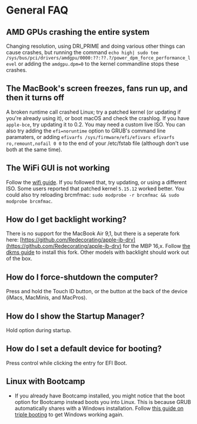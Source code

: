 # General FAQ

## AMD GPUs crashing the entire system

Changing resolution, using DRI_PRIME and doing various other things can cause crashes, but running the command `echo high| sudo tee /sys/bus/pci/drivers/amdgpu/0000:??:??.?/power_dpm_force_performance_level` or adding the `amdgpu.dpm=0` to the kernel commandline stops these crashes.

## The MacBook's screen freezes, fans run up, and then it turns off

A broken runtime call crashed Linux; try a patched kernel (or updating if you're already using it), or boot macOS and check the crashlog. If you have `apple-bce`, try updating it to 0.2. You may need a custom live ISO. You can also try adding the ``efi=noruntime`` option to GRUB's command line paramaters, or adding ``efivarfs /sys/firmware/efi/efivars efivarfs ro,remount,nofail 0 0`` to the end of your /etc/fstab file (although don't use both at the same time).

## The WiFi GUI is not working

Follow the [wifi guide](https://wiki.t2linux.org/guides/wifi). If you followed that, try updating, or using a different ISO. Some users reported that patched kernel `5.15.12` worked better. You could also try reloading brcmfmac: ``sudo modprobe -r brcmfmac && sudo modprobe brcmfmac``.

## How do I get backlight working?

There is no support for the MacBook Air 9,1, but there is a seperate fork here: [https://github.com/Redecorating/apple-ib-drv](https://github.com/Redecorating/apple-ib-drv) for the MBP 16,x. Follow [the dkms guide](https://wiki.t2linux.org/guides/dkms) to install this fork. Other models with backlight should work out of the box.

## How do I force-shutdown the computer?

Press and hold the Touch ID button, or the button at the back of the device (iMacs, MacMinis, and MacPros).

## How do I show the Startup Manager?

Hold option during startup.

## How do I set a default device for booting?

Press control while clicking the entry for EFI Boot.

## Linux with Bootcamp

- If you already have Bootcamp installed, you might notice that the boot option for Bootcamp instead boots you into Linux. This is because GRUB automatically shares with a Windows installation. Follow [this guide on triple booting](https://wiki.t2linux.org/guides/windows/#if-windows-is-installed-first) to get Windows working again.
